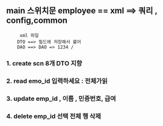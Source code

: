 ## main 스위치문 employee == xml ==> 쿼리 , config,common
         xml 파일
        DTO ==> 필드에 저장해서 불어 
        DAO ==> DAO => 1234 /
 ###        1. create   scn 8개                                DTO 지향
 ###     2. read     emo_id  입력하세요 : 전체가읽     
###         3. update   emp_id , 이름 , 민증번호, 급여       
 ###        4. delete   emp_id 선택 전체 행 삭제            
